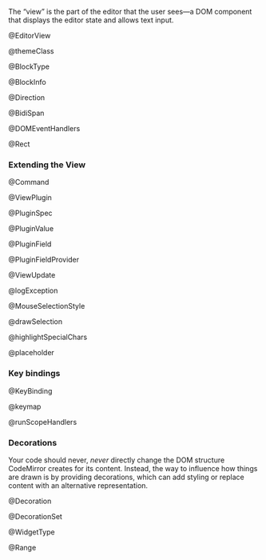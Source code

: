 The “view” is the part of the editor that the user sees—a DOM
component that displays the editor state and allows text input.

@EditorView

@themeClass

@BlockType

@BlockInfo

@Direction

@BidiSpan

@DOMEventHandlers

@Rect

### Extending the View

@Command

@ViewPlugin

@PluginSpec

@PluginValue

@PluginField

@PluginFieldProvider

@ViewUpdate

@logException

@MouseSelectionStyle

@drawSelection

@highlightSpecialChars

@placeholder

### Key bindings

@KeyBinding

@keymap

@runScopeHandlers

### Decorations

Your code should never, _never_ directly change the DOM structure
CodeMirror creates for its content. Instead, the way to influence how
things are drawn is by providing decorations, which can add styling or
replace content with an alternative representation.

@Decoration

@DecorationSet

@WidgetType

@Range
